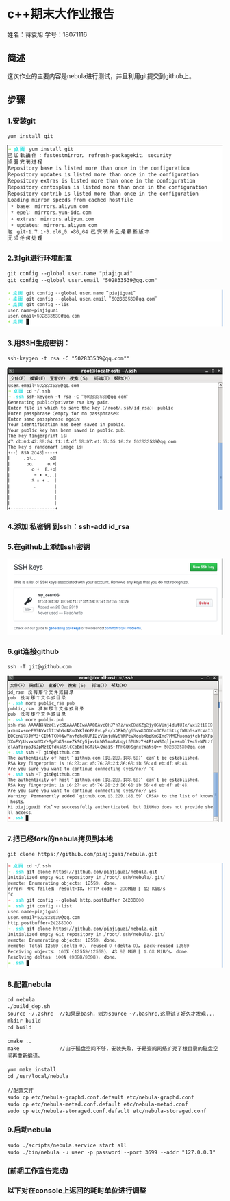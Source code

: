 # c++期末大作业报告
姓名：蒋袁旭 
学号：18071116

## 简述 
这次作业的主要内容是nebula进行测试，并且利用git提交到github上。 

## 步骤 
### 1.安装git
```
yum install git 
```
![](https://github.com/piajiguai/report/blob/master/p1.png)

### 2.对git进行环境配置
```
git config --global user.name "piajiguai"
git config --global user.email "502833539@qq.com"
```
![](https://github.com/piajiguai/report/blob/master/p2.png)

### 3.用SSH生成密钥：
```
ssh-keygen -t rsa -C "502833539@qq.com""
```
![](https://github.com/piajiguai/report/blob/master/p3.png)
 
### 4.添加 私密钥 到ssh：ssh-add id_rsa
 
### 5.在github上添加ssh密钥
![](https://github.com/piajiguai/report/blob/master/p4.png)

### 6.git连接github
```
ssh -T git@github.com
```
![](https://github.com/piajiguai/report/blob/master/p5.png)

### 7.把已经fork的nebula拷贝到本地
```
git clone https://github.com/piajiguai/nebula.git
```
![](https://github.com/piajiguai/report/blob/master/p6.png)

### 8.配置nebula
```
cd nebula
./build_dep.sh
source ~/.zshrc  //如果是bash，则为source ~/.bashrc,这里试了好久才发现...
mkdir build
cd build

cmake ..
make             //由于磁盘空间不够，安装失败，于是查阅网络扩充了根目录的磁盘空间再重新编译。 

yum make install 
cd /usr/local/nebula

//配置文件
sudo cp etc/nebula-graphd.conf.default etc/nebula-graphd.conf
sudo cp etc/nebula-metad.conf.default etc/nebula-metad.conf
sudo cp etc/nebula-storaged.conf.default etc/nebula-storaged.conf
```

### 9.启动nebula
```
sudo ./scripts/nebula.service start all
sudo ./bin/nebula -u user -p password --port 3699 --addr "127.0.0.1"
```

### (前期工作宣告完成)
### 以下对在console上返回的耗时单位进行调整







